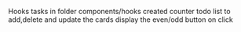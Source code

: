Hooks tasks in folder components/hooks
created counter
todo list to add,delete and update the cards
display the even/odd button on click 
